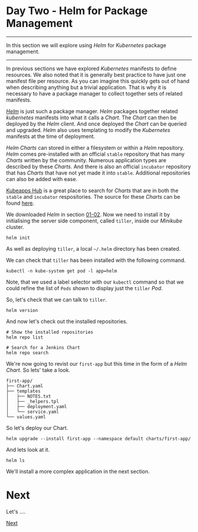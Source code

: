 # Day Two - Helm for Package Management

---

In this section we will explore using _Helm_ for _Kubernetes_ package management.

---

In previous sections we have explored _Kubernetes_ manifests to define resources.  We also noted that it is generally best practice to have just one manifest file per resource.  As you can imagine this quickly gets out of hand when describing anything but a trivial application.  That is why it is necessary to have a package manager to collect together sets of related manifests.

[_Helm_](https://helm.sh) is just such a package manager.  _Helm_ packages together related _kubernetes_ manifests into what it calls a _Chart_.  The _Chart_ can then be deployed by the _Helm_ client.  And once deployed the _Chart_ can be queried and upgraded.  _Helm_ also uses templating to modify the _Kubernetes_ manifests at the time of deployment.

_Helm_ _Charts_ can stored in either a filesystem or within a _Helm_ repository.  _Helm_ comes pre-installed with an official `stable` repository that has many _Charts_ written by the community.  Numerous application types are described by these _Charts_.  And there is also an official `incubator` repository that has _Charts_ that have not yet made it into `stable`.  Additional repositories can also be added with ease.

[Kubeapps Hub](https://hub.kubeapps.com/charts?q=incubator) is a great place to search for _Charts_ that are in both the `stable` and `incubator` respositories.  The source for these _Charts_ can be found [here](https://github.com/kubernetes/charts).

We downloaded _Helm_ in section [01-02](../01-getting-started-with-kubernetes/01-02.md).  Now we need to install it by initialising the server side component, called `tiller`, inside our _Minikube_ cluster.

```console
helm init
```
As well as deploying `tiller`, a local `~/.helm` directory has been created.

We can check that `tiller` has been installed with the following command.

```console
kubectl -n kube-system get pod -l app=helm
```

Note, that we used a label selector with our `kubectl` command so that we could refine the list of `Pods` shown to display just the `tiller` _Pod_.

So, let's check that we can talk to `tiller`.

```console
helm version
```

And now let's check out the installed repositories.

```console
# Show the installed repositories
helm repo list

# Search for a Jenkins Chart
helm repo search
```

We're now going to revist our `first-app` but this time in the form of a _Helm Chart_.  So lets' take a look.

```console
first-app/
├── Chart.yaml
├── templates
│   ├── NOTES.txt
│   ├── _helpers.tpl
│   ├── deployment.yaml
│   └── service.yaml
└── values.yaml
```

So let's deploy our Chart.

```console
helm upgrade --install first-app --namespace default charts/first-app/
```

And lets look at it.

```console
helm ls
```

We'll install a more complex application in the next section.

# Next

Let's ....

[Next](02-05.md)